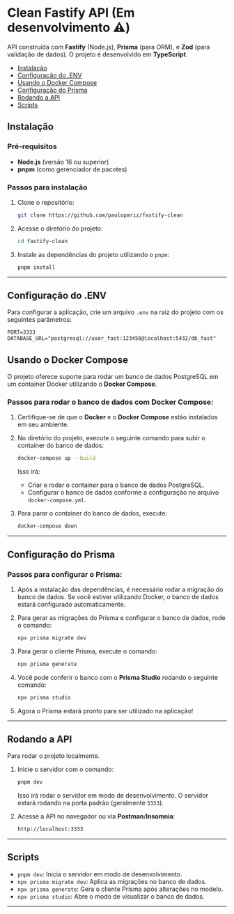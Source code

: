 
# Clean Fastify API (Em desenvolvimento ⚠️)

API construída com **Fastify** (Node.js), **Prisma** (para ORM), e **Zod** (para validação de dados). O projeto é desenvolvido em **TypeScript**.

- [Instalação](#instalação)
- [Configuração do .ENV](#configuração-do-env)
- [Usando o Docker Compose](#usando-o-docker-compose)
- [Configuração do Prisma](#configuração-do-prisma)
- [Rodando a API](#rodando-a-api)
- [Scripts](#scripts)

## Instalação

### Pré-requisitos

- **Node.js** (versão 16 ou superior)
- **pnpm** (como gerenciador de pacotes)

### Passos para instalação

1. Clone o repositório:

   ```bash
   git clone https://github.com/paulopariz/fastify-clean
   ```

2. Acesse o diretório do projeto:

   ```bash
   cd fastify-clean
   ```

3. Instale as dependências do projeto utilizando o `pnpm`:

   ```bash
   pnpm install
   ```

---

## Configuração do .ENV

Para configurar a aplicação, crie um arquivo `.env` na raiz do projeto com os seguintes parâmetros:

```env
PORT=3333
DATABASE_URL="postgresql://user_fast:123456@localhost:5432/db_fast"
```

## Usando o Docker Compose

O projeto oferece suporte para rodar um banco de dados PostgreSQL em um container Docker utilizando o **Docker Compose**.

### Passos para rodar o banco de dados com Docker Compose:

1. Certifique-se de que o **Docker** e o **Docker Compose** estão instalados em seu ambiente.

2. No diretório do projeto, execute o seguinte comando para subir o container do banco de dados:

   ```bash
   docker-compose up --build
   ```

   Isso irá:
   - Criar e rodar o container para o banco de dados PostgreSQL.
   - Configurar o banco de dados conforme a configuração no arquivo `docker-compose.yml`.

3. Para parar o container do banco de dados, execute:

   ```bash
   docker-compose down
   ```

---

## Configuração do Prisma

### Passos para configurar o Prisma:

1. Após a instalação das dependências, é necessário rodar a migração do banco de dados. Se você estiver utilizando Docker, o banco de dados estará configurado automaticamente.

2. Para gerar as migrações do Prisma e configurar o banco de dados, rode o comando:

   ```bash
   npx prisma migrate dev
   ```

3. Para gerar o cliente Prisma, execute o comando:

   ```bash
   npx prisma generate
   ```

4. Você pode conferir o banco com o **Prisma Studio** rodando o seguinte comando:

   ```bash
   npx prisma studio
   ```

5. Agora o Prisma estará pronto para ser utilizado na aplicação!

---

## Rodando a API

Para rodar o projeto localmente.

1. Inicie o servidor com o comando:

   ```bash
   pnpm dev
   ```

   Isso irá rodar o servidor em modo de desenvolvimento. O servidor estará rodando na porta padrão (geralmente `3333`).

2. Acesse a API no navegador ou via **Postman**/**Insomnia**:

   ```bash
   http://localhost:3333
   ```   
---

## Scripts

- `pnpm dev`: Inicia o servidor em modo de desenvolvimento.
- `npx prisma migrate dev`: Aplica as migrações no banco de dados.
- `npx prisma generate`: Gera o cliente Prisma após alterações no modelo.
- `npx prisma studio`: Abre o modo de visualizar o banco de dados.

---
